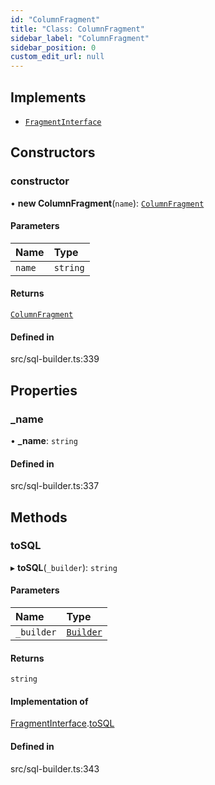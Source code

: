 ```yaml
---
id: "ColumnFragment"
title: "Class: ColumnFragment"
sidebar_label: "ColumnFragment"
sidebar_position: 0
custom_edit_url: null
---
```


## Implements

- [`FragmentInterface`](../interfaces/FragmentInterface.md)

## Constructors

### constructor

• **new ColumnFragment**(`name`): [`ColumnFragment`](ColumnFragment.md)

#### Parameters

| Name | Type |
| :------ | :------ |
| `name` | `string` |

#### Returns

[`ColumnFragment`](ColumnFragment.md)

#### Defined in

src/sql-builder.ts:339

## Properties

### \_name

• **\_name**: `string`

#### Defined in

src/sql-builder.ts:337

## Methods

### toSQL

▸ **toSQL**(`_builder`): `string`

#### Parameters

| Name | Type |
| :------ | :------ |
| `_builder` | [`Builder`](Builder.md) |

#### Returns

`string`

#### Implementation of

[FragmentInterface](../interfaces/FragmentInterface.md).[toSQL](../interfaces/FragmentInterface.md#tosql)

#### Defined in

src/sql-builder.ts:343
